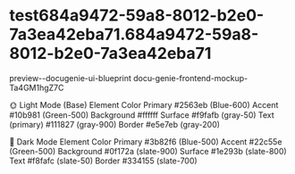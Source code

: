 # test684a9472-59a8-8012-b2e0-7a3ea42eba71.684a9472-59a8-8012-b2e0-7a3ea42eba71
preview--docugenie-ui-blueprint
docu-genie-frontend-mockup-Ta4GM1hgZ7C

🌞 Light Mode (Base)
Element	Color
Primary	#2563eb (Blue-600)
Accent	#10b981 (Green-500)
Background	#ffffff
Surface	#f9fafb (gray-50)
Text (primary)	#111827 (gray-900)
Border	#e5e7eb (gray-200)

🌚 Dark Mode
Element	Color
Primary	#3b82f6 (Blue-500)
Accent	#22c55e (Green-500)
Background	#0f172a (slate-900)
Surface	#1e293b (slate-800)
Text	#f8fafc (slate-50)
Border	#334155 (slate-700)
